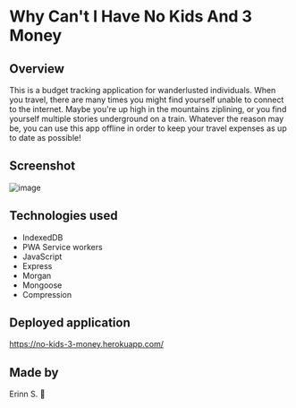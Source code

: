 # Why Can't I Have No Kids And 3 Money

## Overview
This is a budget tracking application for wanderlusted individuals. When you travel, there are many times you might find yourself unable to connect to the internet. Maybe you're up high in the mountains ziplining, or you find yourself multiple stories underground on a train. Whatever the reason may be, you can use this app offline in order to keep your travel expenses as up to date as possible!

## Screenshot
![image](https://user-images.githubusercontent.com/90404513/156067444-9da0bdb9-78f4-4bed-b20d-3cdaf5c8252d.png)

## Technologies used
  * IndexedDB
  * PWA Service workers
  * JavaScript
  * Express
  * Morgan
  * Mongoose
  * Compression

## Deployed application
https://no-kids-3-money.herokuapp.com/

## Made by
Erinn S. 🐌
